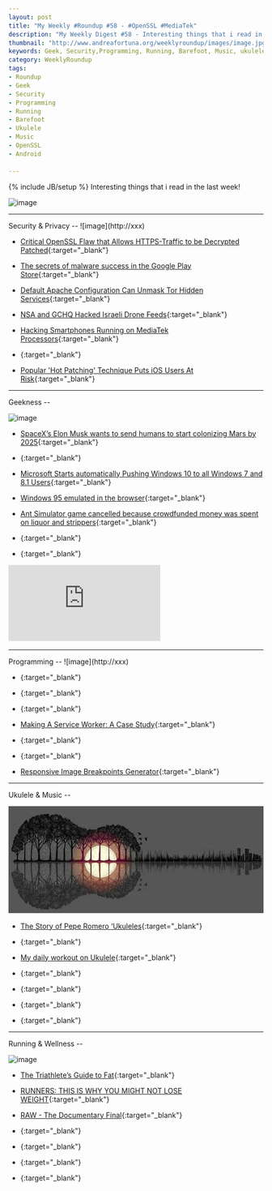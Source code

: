 ```yaml
---
layout: post
title: "My Weekly #Roundup #58 - #OpenSSL #MediaTek"
description: "My Weekly Digest #58 - Interesting things that i read in the last week!"
thumbnail: "http://www.andreafortuna.org/weeklyroundup/images/image.jpg"
keywords: Geek, Security,Programming, Running, Barefoot, Music, ukulele, transcription, Android, MediaTek, OpenSSL
category: WeeklyRoundup
tags: 
- Roundup
- Geek
- Security
- Programming
- Running
- Barefoot
- Ukulele
- Music
- OpenSSL
- Android

---
```

{% include JB/setup %}
Interesting things that i read in the last week!

![image](/weeklyroundup/images/image.jpg)
<!-- more -->
<hr/>
Security & Privacy
--
![image](http://xxx)

- [Critical OpenSSL Flaw that Allows HTTPS-Traffic to be Decrypted Patched](http://freedomhacker.net/critical-openssl-flaw-allows-https-traffic-decrypted-5022/){:target="_blank"}

- [The secrets of malware success in the Google Play Store](https://nakedsecurity.sophos.com/2016/01/30/the-secrets-of-malware-success-in-the-google-play-store/){:target="_blank"}

- [Default Apache Configuration Can Unmask Tor Hidden Services](http://thehackernews.com/2016/02/apache-tor-service-unmask.html){:target="_blank"}

- [NSA and GCHQ Hacked Israeli Drone Feeds](https://www.schneier.com/blog/archives/2016/02/nsa_and_gchq_ha.html){:target="_blank"}

- [Hacking Smartphones Running on MediaTek Processors](http://thehackernews.com/2016/02/mediatek-hacking-mobile.html){:target="_blank"}

- [](){:target="_blank"}

- [Popular 'Hot Patching' Technique Puts iOS Users At Risk](http://thehackernews.com/2016/01/ios-apps-jspatch-hack.html){:target="_blank"}


<hr/>
Geekness
--

![image](http://xxx)

- [SpaceX’s Elon Musk wants to send humans to start colonizing Mars by 2025](http://thenextweb.com/insider/2016/01/30/spacexs-elon-musk-wants-to-send-humans-to-start-colonizing-mars-by-2025/){:target="_blank"}

- [](){:target="_blank"}

- [Microsoft Starts automatically Pushing Windows 10 to all Windows 7 and 8.1 Users](http://thehackernews.com/2016/02/windows-10-upgrade.html){:target="_blank"}

- [Windows 95 emulated in the browser](https://win95.ajf.me/){:target="_blank"}

- [Ant Simulator game cancelled because crowdfunded money was spent on liquor and strippers](http://thenextweb.com/insider/2016/02/01/ant-simulator-game-cancelled-because-crowdfunded-money-was-spent-on-liquor-and-strippers/){:target="_blank"}

- [](){:target="_blank"}

- [](){:target="_blank"}

<div class="video-container">
<iframe src="https://www.youtube.com/embed/XXXXXX" frameborder="0" allowfullscreen></iframe>
</div>


<hr/>
Programming
--
![image](http://xxx)

- [](){:target="_blank"}

- [](){:target="_blank"}

- [](){:target="_blank"}

- [Making A Service Worker: A Case Study](https://www.smashingmagazine.com/2016/02/making-a-service-worker/){:target="_blank"}

- [](){:target="_blank"}

- [](){:target="_blank"}

- [Responsive Image Breakpoints Generator](http://www.responsivebreakpoints.com/){:target="_blank"}


<hr/>
Ukulele & Music
--

![UkuleleDay](/ukulele/images/UkuleleDay.jpg)

- [The Story of Pepe Romero ‘Ukuleles](http://liveukulele.com/the-story-of-pepe-romero-ukuleles/){:target="_blank"}

- [](){:target="_blank"}

- [My daily workout on Ukulele](http://www.andreafortuna.org/ukulele/2016/02/01/ukulele-my-daily-workout/){:target="_blank"}

- [](){:target="_blank"}

- [](){:target="_blank"}

- [](){:target="_blank"}

- [](){:target="_blank"}


<hr/>
Running & Wellness
--

![image](http://xxx)

- [The Triathlete’s Guide to Fat](http://eu.ironman.com/triathlon/news/articles/2016/01/triathletes-guide-to-fat.aspx){:target="_blank"}

- [RUNNERS: THIS IS WHY YOU MIGHT NOT LOSE WEIGHT](https://www.runtastic.com/blog/en/sports-fitness/runners-this-is-why-you-might-not-lose-weight/){:target="_blank"}

- [RAW - The Documentary Final](https://chuffed.org/project/raw-the-documentary){:target="_blank"}

- [](){:target="_blank"}

- [](){:target="_blank"}

- [](){:target="_blank"}

- [](){:target="_blank"}